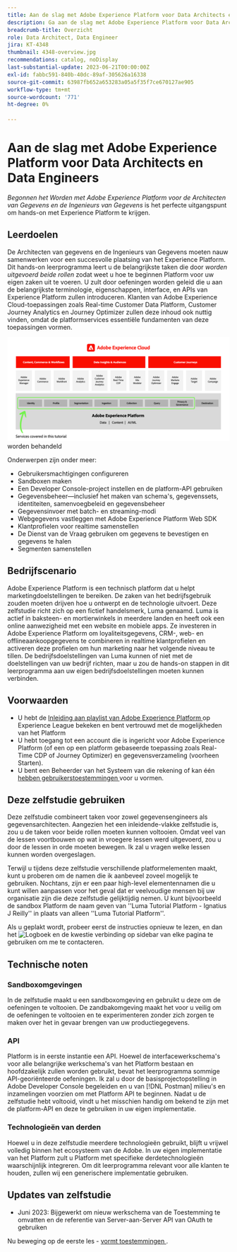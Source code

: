 ```yaml
---
title: Aan de slag met Adobe Experience Platform voor Data Architects en Data Engineers
description: Ga aan de slag met Adobe Experience Platform voor Data Architects en Data Engineers.
breadcrumb-title: Overzicht
role: Data Architect, Data Engineer
jira: KT-4348
thumbnail: 4348-overview.jpg
recommendations: catalog, noDisplay
last-substantial-update: 2023-06-21T00:00:00Z
exl-id: fabbc591-840b-40dc-89af-305626a16338
source-git-commit: 63987fb652a653283a05a5f35f7ce670127ae905
workflow-type: tm+mt
source-wordcount: '771'
ht-degree: 0%

---
```


# Aan de slag met Adobe Experience Platform voor Data Architects en Data Engineers

<!--5min-->

_Begonnen het Worden met Adobe Experience Platform voor de Architecten van Gegevens en de Ingenieurs van Gegevens_ is het perfecte uitgangspunt om hands-on met Experience Platform te krijgen.


<!--How do we address ETL-->

## Leerdoelen

De Architecten van gegevens en de Ingenieurs van Gegevens moeten nauw samenwerken voor een succesvolle plaatsing van het Experience Platform. Dit hands-on leerprogramma leert u de belangrijkste taken die door _worden uitgevoerd beide rollen_ zodat weet u hoe te beginnen Platform voor uw eigen zaken uit te voeren. U zult door oefeningen worden geleid die u aan de belangrijkste terminologie, eigenschappen, interface, en APIs van Experience Platform zullen introduceren. Klanten van Adobe Experience Cloud-toepassingen zoals Real-time Customer Data Platform, Customer Journey Analytics en Journey Optimizer zullen deze inhoud ook nuttig vinden, omdat de platformservices essentiële fundamenten van deze toepassingen vormen.

![ de marktectuur die van Adobe Experience Cloud de diensten van het Platform benadrukt in dit leerprogramma-identiteit, Profiel, Segmentatie, Opname, Vraag, en Governance ](assets/marketecture.png) worden behandeld

Onderwerpen zijn onder meer:

* Gebruikersmachtigingen configureren
* Sandboxen maken
* Een Developer Console-project instellen en de platform-API gebruiken
* Gegevensbeheer—inclusief het maken van schema&#39;s, gegevenssets, identiteiten, samenvoegbeleid en gegevensbeheer
* Gegevensinvoer met batch- en streaming-modi
* Webgegevens vastleggen met Adobe Experience Platform Web SDK
* Klantprofielen voor realtime samenstellen
* De Dienst van de Vraag gebruiken om gegevens te bevestigen en gegevens te halen
* Segmenten samenstellen

## Bedrijfscenario

Adobe Experience Platform is een technisch platform dat u helpt marketingdoelstellingen te bereiken. De zaken van het bedrijfsgebruik zouden moeten drijven hoe u ontwerpt en de technologie uitvoert. Deze zelfstudie richt zich op een fictief handelsmerk, Luma genaamd. Luma is actief in baksteen- en mortierwinkels in meerdere landen en heeft ook een online aanwezigheid met een website en mobiele apps. Ze investeren in Adobe Experience Platform om loyaliteitsgegevens, CRM-, web- en offlineaankoopgegevens te combineren in realtime klantprofielen en activeren deze profielen om hun marketing naar het volgende niveau te tillen. De bedrijfsdoelstellingen van Luma kunnen of niet met de doelstellingen van uw bedrijf richten, maar u zou de hands-on stappen in dit leerprogramma aan uw eigen bedrijfsdoelstellingen moeten kunnen verbinden.

## Voorwaarden

* U hebt de [ Inleiding aan playlist van Adobe Experience Platform ](https://experienceleague.adobe.com/en/playlists/experience-platform-introduction) op Experience League bekeken en bent vertrouwd met de mogelijkheden van het Platform
* U hebt toegang tot een account die is ingericht voor Adobe Experience Platform (of een op een platform gebaseerde toepassing zoals Real-Time CDP of Journey Optimizer) en gegevensverzameling (voorheen Starten).
* U bent een Beheerder van het Systeem van die rekening of kan één [ hebben gebruikerstoestemmingen ](configure-permissions.md) voor u vormen.

## Deze zelfstudie gebruiken

Deze zelfstudie combineert taken voor zowel gegevensengineers als gegevensarchitecten. Aangezien het een inleidende-vlakke zelfstudie is, zou u de taken voor beide rollen moeten kunnen voltooien. Omdat veel van de lessen voortbouwen op wat in vroegere lessen werd uitgevoerd, zou u door de lessen in orde moeten bewegen. Ik zal u vragen welke lessen kunnen worden overgeslagen.

Terwijl u tijdens deze zelfstudie verschillende platformelementen maakt, kunt u proberen om de namen die ik aanbeveel zoveel mogelijk te gebruiken. Nochtans, zijn er een paar high-level elementennamen die u kunt willen aanpassen voor het geval dat er veelvoudige mensen bij uw organisatie zijn die deze zelfstudie gelijktijdig nemen. U kunt bijvoorbeeld de sandbox Platform de naam geven van &#39;&#39;Luma Tutorial Platform - Ignatius J Reilly&#39;&#39; in plaats van alleen &#39;&#39;Luma Tutorial Platform&#39;&#39;.

Als u geplakt wordt, probeer eerst de instructies opnieuw te lezen, en dan het ![ Logboek en de kwestie ](https://experienceleague.adobe.com/assets/img/feedback.svg) verbinding op sidebar van elke pagina te gebruiken om me te contacteren.

## Technische noten

### Sandboxomgevingen

In de zelfstudie maakt u een sandboxomgeving en gebruikt u deze om de oefeningen te voltooien. De zandbakomgeving maakt het voor u veilig om de oefeningen te voltooien en te experimenteren zonder zich zorgen te maken over het in gevaar brengen van uw productiegegevens.

### API

Platform is in eerste instantie een API. Hoewel de interfacewerkschema&#39;s voor alle belangrijke werkschema&#39;s van het Platform bestaan en hoofdzakelijk zullen worden gebruikt, bevat het leerprogramma sommige API-georiënteerde oefeningen. Ik zal u door de basisprojectopstelling in Adobe Developer Console begeleiden en u van [!DNL Postman] milieu&#39;s en inzamelingen voorzien om met Platform API te beginnen. Nadat u de zelfstudie hebt voltooid, vindt u het misschien handig om bekend te zijn met de platform-API en deze te gebruiken in uw eigen implementatie.

### Technologieën van derden

Hoewel u in deze zelfstudie meerdere technologieën gebruikt, blijft u vrijwel volledig binnen het ecosysteem van de Adobe. In uw eigen implementatie van het Platform zult u Platform met specifieke derdetechnologieën waarschijnlijk integreren. Om dit leerprogramma relevant voor alle klanten te houden, zullen wij een generischere implementatie gebruiken.

## Updates van zelfstudie

* Juni 2023: Bijgewerkt om nieuw werkschema van de Toestemming te omvatten en de referentie van Server-aan-Server API van OAuth te gebruiken


Nu beweging op de eerste les - [ vormt toestemmingen ](configure-permissions.md).
